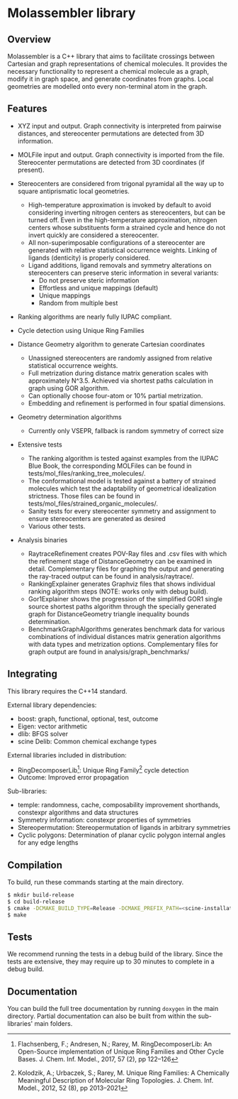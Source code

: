 # Molassembler library
## Overview

Molassembler is a C++ library that aims to facilitate crossings between
Cartesian and graph representations of chemical molecules. It provides the
necessary functionality to represent a chemical molecule as a graph, modify it
in graph space, and generate coordinates from graphs. Local geometries are
modelled onto every non-terminal atom in the graph.


## Features

- XYZ input and output. Graph connectivity is interpreted from pairwise
  distances, and stereocenter permutations are detected from 3D information.
- MOLFile input and output. Graph connectivity is imported from the file. 
  Stereocenter permutations are detected from 3D coordinates (if present).
- Stereocenters are considered from trigonal pyramidal all the way up to square
  antiprismatic local geometries.

  - High-temperature approximation is invoked by default to avoid considering
    inverting nitrogen centers as stereocenters, but can be turned off. Even in
    the high-temperature approximation, nitrogen centers whose substituents
    form a strained cycle and hence do not invert quickly are considered a
    stereocenter.
  - All non-superimposable configurations of a stereocenter are generated with
    relative statistical occurrence weights.
    Linking of ligands (denticity) is properly considered.
  - Ligand additions, ligand removals and symmetry alterations on stereocenters
    can preserve steric information in several variants:
    - Do not preserve steric information
    - Effortless and unique mappings (default)
    - Unique mappings
    - Random from multiple best

- Ranking algorithms are nearly fully IUPAC compliant.
- Cycle detection using Unique Ring Families
- Distance Geometry algorithm to generate Cartesian coordinates

  - Unassigned stereocenters are randomly assigned from relative statistical
    occurrence weights.
  - Full metrization during distance matrix generation scales with approximately
    N^3.5. Achieved via shortest paths calculation in graph using GOR algorithm.
  - Can optionally choose four-atom or 10% partial metrization.
  - Embedding and refinement is performed in four spatial dimensions.

- Geometry determination algorithms

  - Currently only VSEPR, fallback is random symmetry of correct size

- Extensive tests

  - The ranking algorithm is tested against examples from the IUPAC
    Blue Book, the corresponding MOLFiles can be found in
    tests/mol_files/ranking_tree_molecules/.
  - The conformational model is tested against a battery of strained molecules
    which test the adaptability of geometrical idealization strictness. Those
    files can be found in tests/mol_files/strained_organic_molecules/.
  - Sanity tests for every stereocenter symmetry and assignment to ensure
    stereocenters are generated as desired
  - Various other tests.

- Analysis binaries

  - RaytraceRefinement creates POV-Ray files and .csv files with which the
    refinement stage of DistanceGeometry can be examined in detail.
    Complementary files for graphing the output and generating the ray-traced 
    output can be found in analysis/raytrace/.
  - RankingExplainer generates Graphviz files that shows individual ranking
    algorithm steps (NOTE: works only with debug build).
  - Gor1Explainer shows the progression of the simplified GOR1 single source
    shortest paths algorithm through the specially generated graph for
    DistanceGeometry triangle inequality bounds determination.
  - BenchmarkGraphAlgorithms generates benchmark data for various combinations
    of individual distances matrix generation algorithms with data types and
    metrization options. Complementary files for graph output are found in
    analysis/graph_benchmarks/


## Integrating

This library requires the C++14 standard.

External library dependencies:

- boost: graph, functional, optional, test, outcome
- Eigen: vector arithmetic
- dlib: BFGS solver
- scine Delib: Common chemical exchange types

External libraries included in distribution:
- RingDecomposerLib[^1]: Unique Ring Family[^2] cycle detection
- Outcome: Improved error propagation

Sub-libraries:

- temple: randomness, cache, composability improvement shorthands, constexpr
  algorithms and data structures
- Symmetry information: constexpr properties of symmetries
- Stereopermutation: Stereopermutation of ligands in arbitrary symmetries
- Cyclic polygons: Determination of planar cyclic polygon internal angles for
  any edge lengths


## Compilation

To build, run these commands starting at the main directory. 

```bash
$ mkdir build-release
$ cd build-release
$ cmake -DCMAKE_BUILD_TYPE=Release -DCMAKE_PREFIX_PATH=<scine-installation-root> ..
$ make
```

## Tests

We recommend running the tests in a debug build of the library. Since the tests
are extensive, they may require up to 30 minutes to complete in a debug build.

## Documentation

You can build the full tree documentation by running `doxygen` in the main
directory. Partial documentation can also be built from within the
sub-libraries' main folders.


[^1]: Flachsenberg, F.; Andresen, N.; Rarey, M. RingDecomposerLib: An
  Open-Source implementation of Unique Ring Families and Other Cycle Bases. J.
  Chem. Inf.  Model., 2017, 57 (2), pp 122–126

[^2]: Kolodzik, A.; Urbaczek, S.; Rarey, M. Unique Ring Families: A Chemically
  Meaningful Description of Molecular Ring Topologies. J. Chem. Inf. Model.,
  2012, 52 (8), pp 2013–2021
